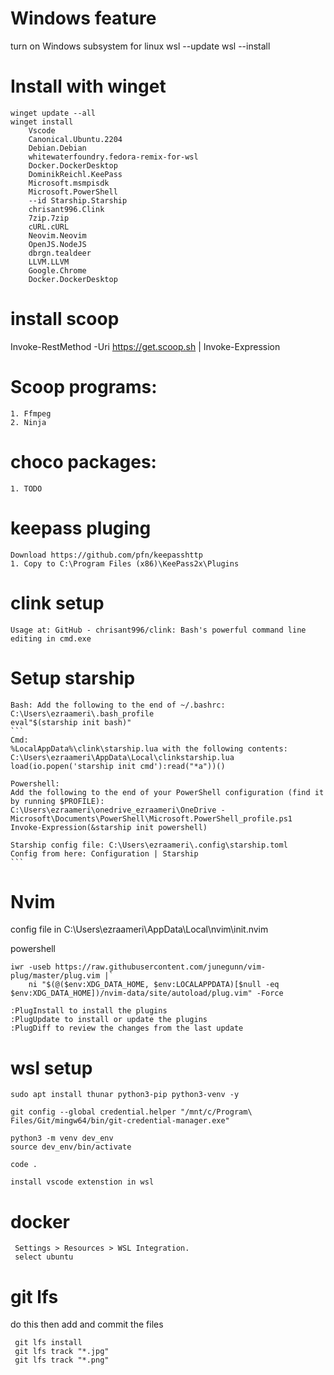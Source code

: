 
# Windows feature

turn on Windows subsystem for linux
wsl --update
wsl --install

# Install with winget

```
winget update --all
winget install 
    Vscode
    Canonical.Ubuntu.2204
    Debian.Debian
    whitewaterfoundry.fedora-remix-for-wsl
    Docker.DockerDesktop
    DominikReichl.KeePass
    Microsoft.msmpisdk  
    Microsoft.PowerShell             
    --id Starship.Starship
    chrisant996.Clink 
    7zip.7zip
    cURL.cURL
    Neovim.Neovim
    OpenJS.NodeJS
    dbrgn.tealdeer
    LLVM.LLVM
    Google.Chrome 
    Docker.DockerDesktop 

```
# install scoop
Invoke-RestMethod -Uri https://get.scoop.sh | Invoke-Expression

# Scoop programs: 
    1. Ffmpeg
    2. Ninja
    
# choco packages:
    1. TODO 

# keepass pluging
    Download https://github.com/pfn/keepasshttp
    1. Copy to C:\Program Files (x86)\KeePass2x\Plugins

# clink setup 

    Usage at: GitHub - chrisant996/clink: Bash's powerful command line editing in cmd.exe

# Setup starship 

    Bash: Add the following to the end of ~/.bashrc: C:\Users\ezraameri\.bash_profile
    eval"$(starship init bash)"
    ```
    Cmd: 
    %LocalAppData%\clink\starship.lua with the following contents: C:\Users\ezraameri\AppData\Local\clinkstarship.lua
    load(io.popen('starship init cmd'):read("*a"))()
    
    Powershell:
    Add the following to the end of your PowerShell configuration (find it by running $PROFILE): 
    C:\Users\ezraameri\onedrive_ezraameri\OneDrive - Microsoft\Documents\PowerShell\Microsoft.PowerShell_profile.ps1
    Invoke-Expression(&starship init powershell)
    
    Starship config file: C:\Users\ezraameri\.config\starship.toml
    Config from here: Configuration | Starship
    ```

# Nvim

config file in C:\Users\ezraameri\AppData\Local\nvim\init.nvim

powershell
```
iwr -useb https://raw.githubusercontent.com/junegunn/vim-plug/master/plug.vim |`
    ni "$(@($env:XDG_DATA_HOME, $env:LOCALAPPDATA)[$null -eq $env:XDG_DATA_HOME])/nvim-data/site/autoload/plug.vim" -Force

:PlugInstall to install the plugins
:PlugUpdate to install or update the plugins
:PlugDiff to review the changes from the last update
```

# wsl setup

```
sudo apt install thunar python3-pip python3-venv -y

git config --global credential.helper "/mnt/c/Program\ Files/Git/mingw64/bin/git-credential-manager.exe"

python3 -m venv dev_env
source dev_env/bin/activate

code . 

install vscode extenstion in wsl 
```



# docker 

```
 Settings > Resources > WSL Integration.
 select ubuntu
```


# git lfs

do this then add and commit the files
```
 git lfs install
 git lfs track "*.jpg"
 git lfs track "*.png"
 
```
